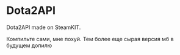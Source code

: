 # Dota2API
Dota2API made on SteamKIT.

Компильте сами, мне похуй. Тем более еще сырая версия мб в будущем допилю
